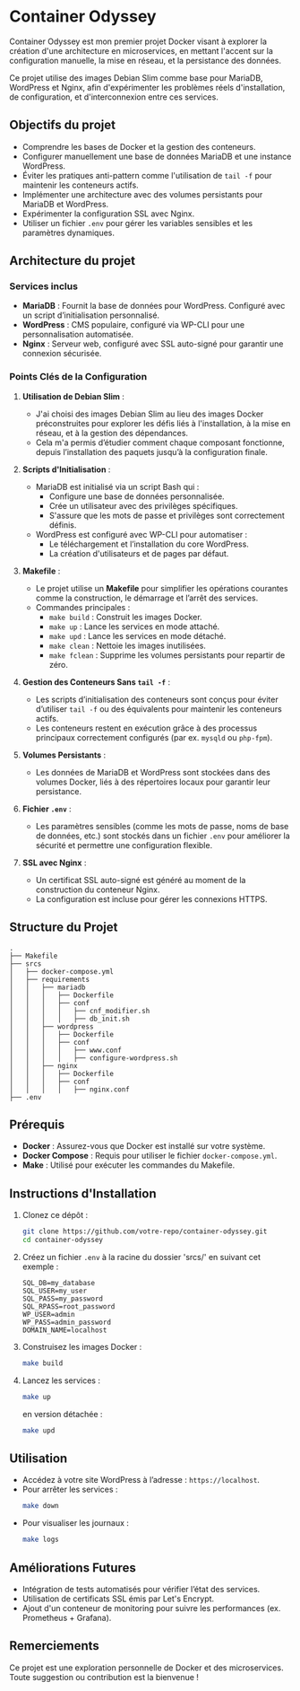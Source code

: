 # Container Odyssey

Container Odyssey est mon premier projet Docker visant à explorer la création d'une architecture en microservices, en mettant l'accent sur la configuration manuelle, la mise en réseau, et la persistance des données.

Ce projet utilise des images Debian Slim comme base pour MariaDB, WordPress et Nginx, afin d'expérimenter les problèmes réels d'installation, de configuration, et d'interconnexion entre ces services.

## Objectifs du projet
- Comprendre les bases de Docker et la gestion des conteneurs.
- Configurer manuellement une base de données MariaDB et une instance WordPress.
- Éviter les pratiques anti-pattern comme l'utilisation de `tail -f` pour maintenir les conteneurs actifs.
- Implémenter une architecture avec des volumes persistants pour MariaDB et WordPress.
- Expérimenter la configuration SSL avec Nginx.
- Utiliser un fichier `.env` pour gérer les variables sensibles et les paramètres dynamiques.

## Architecture du projet

### Services inclus
- **MariaDB** : Fournit la base de données pour WordPress. Configuré avec un script d’initialisation personnalisé.
- **WordPress** : CMS populaire, configuré via WP-CLI pour une personnalisation automatisée.
- **Nginx** : Serveur web, configuré avec SSL auto-signé pour garantir une connexion sécurisée.

### Points Clés de la Configuration
1. **Utilisation de Debian Slim** :
   - J'ai choisi des images Debian Slim au lieu des images Docker préconstruites pour explorer les défis liés à l'installation, à la mise en réseau, et à la gestion des dépendances.
   - Cela m'a permis d’étudier comment chaque composant fonctionne, depuis l’installation des paquets jusqu’à la configuration finale.

2. **Scripts d'Initialisation** :
   - MariaDB est initialisé via un script Bash qui :
     - Configure une base de données personnalisée.
     - Crée un utilisateur avec des privilèges spécifiques.
     - S'assure que les mots de passe et privilèges sont correctement définis.
   - WordPress est configuré avec WP-CLI pour automatiser :
     - Le téléchargement et l’installation du core WordPress.
     - La création d'utilisateurs et de pages par défaut.

3. **Makefile** :
   - Le projet utilise un **Makefile** pour simplifier les opérations courantes comme la construction, le démarrage et l’arrêt des services.
   - Commandes principales :
     - `make build` : Construit les images Docker.
     - `make up` : Lance les services en mode attaché.
     - `make upd` : Lance les services en mode détaché.
     - `make clean` : Nettoie les images inutilisées.
     - `make fclean` : Supprime les volumes persistants pour repartir de zéro.

4. **Gestion des Conteneurs Sans `tail -f`** :
   - Les scripts d’initialisation des conteneurs sont conçus pour éviter d’utiliser `tail -f` ou des équivalents pour maintenir les conteneurs actifs.
   - Les conteneurs restent en exécution grâce à des processus principaux correctement configurés (par ex. `mysqld` ou `php-fpm`).

5. **Volumes Persistants** :
   - Les données de MariaDB et WordPress sont stockées dans des volumes Docker, liés à des répertoires locaux pour garantir leur persistance.

6. **Fichier `.env`** :
   - Les paramètres sensibles (comme les mots de passe, noms de base de données, etc.) sont stockés dans un fichier `.env` pour améliorer la sécurité et permettre une configuration flexible.

7. **SSL avec Nginx** :
   - Un certificat SSL auto-signé est généré au moment de la construction du conteneur Nginx.
   - La configuration est incluse pour gérer les connexions HTTPS.

## Structure du Projet
```
.
├── Makefile
├── srcs
│   ├── docker-compose.yml
│   ├── requirements
│   │   ├── mariadb
│   │   │   ├── Dockerfile
│   │   │   ├── conf
│   │   │   │   ├── cnf_modifier.sh
│   │   │   │   ├── db_init.sh
│   │   ├── wordpress
│   │   │   ├── Dockerfile
│   │   │   ├── conf
│   │   │   │   ├── www.conf
│   │   │   │   ├── configure-wordpress.sh
│   │   ├── nginx
│   │   │   ├── Dockerfile
│   │   │   ├── conf
│   │   │   │   ├── nginx.conf
├── .env
```

## Prérequis
- **Docker** : Assurez-vous que Docker est installé sur votre système.
- **Docker Compose** : Requis pour utiliser le fichier `docker-compose.yml`.
- **Make** : Utilisé pour exécuter les commandes du Makefile.

## Instructions d'Installation
1. Clonez ce dépôt :
   ```bash
   git clone https://github.com/votre-repo/container-odyssey.git
   cd container-odyssey
   ```
2. Créez un fichier `.env` à la racine du dossier 'srcs/' en suivant cet exemple :
   ```env
   SQL_DB=my_database
   SQL_USER=my_user
   SQL_PASS=my_password
   SQL_RPASS=root_password
   WP_USER=admin
   WP_PASS=admin_password
   DOMAIN_NAME=localhost
   ```
3. Construisez les images Docker :
   ```bash
   make build
   ```
4. Lancez les services :
   ```bash
   make up
   ```
   en version détachée :
   ```bash
   make upd
   ```

## Utilisation
- Accédez à votre site WordPress à l’adresse : `https://localhost`.
- Pour arrêter les services :
  ```bash
  make down
  ```
- Pour visualiser les journaux :
  ```bash
  make logs
  ```

## Améliorations Futures
- Intégration de tests automatisés pour vérifier l’état des services.
- Utilisation de certificats SSL émis par Let's Encrypt.
- Ajout d'un conteneur de monitoring pour suivre les performances (ex. Prometheus + Grafana).

## Remerciements
Ce projet est une exploration personnelle de Docker et des microservices. Toute suggestion ou contribution est la bienvenue !

